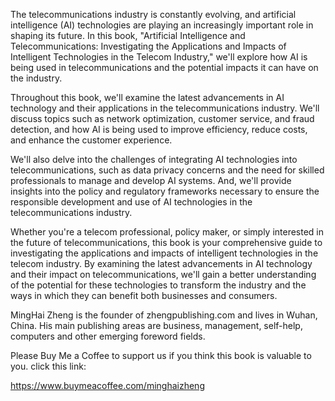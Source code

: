 
The telecommunications industry is constantly evolving, and artificial intelligence (AI) technologies are playing an increasingly important role in shaping its future. In this book, "Artificial Intelligence and Telecommunications: Investigating the Applications and Impacts of Intelligent Technologies in the Telecom Industry," we'll explore how AI is being used in telecommunications and the potential impacts it can have on the industry.

Throughout this book, we'll examine the latest advancements in AI technology and their applications in the telecommunications industry. We'll discuss topics such as network optimization, customer service, and fraud detection, and how AI is being used to improve efficiency, reduce costs, and enhance the customer experience.

We'll also delve into the challenges of integrating AI technologies into telecommunications, such as data privacy concerns and the need for skilled professionals to manage and develop AI systems. And, we'll provide insights into the policy and regulatory frameworks necessary to ensure the responsible development and use of AI technologies in the telecommunications industry.

Whether you're a telecom professional, policy maker, or simply interested in the future of telecommunications, this book is your comprehensive guide to investigating the applications and impacts of intelligent technologies in the telecom industry. By examining the latest advancements in AI technology and their impact on telecommunications, we'll gain a better understanding of the potential for these technologies to transform the industry and the ways in which they can benefit both businesses and consumers.

MingHai Zheng is the founder of zhengpublishing.com and lives in Wuhan, China. His main publishing areas are business, management, self-help, computers and other emerging foreword fields.

Please Buy Me a Coffee to support us if you think this book is valuable to you. click this link:

https://www.buymeacoffee.com/minghaizheng

